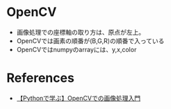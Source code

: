 # OpenCV

* 画像処理での座標軸の取り方は、原点が左上。
* OpenCVでは画素の順番が(B,G,R)の順番で入っている
* OpenCVではnumpyのarrayには、y,x,color

# References
- [【Pythonで学ぶ】OpenCVでの画像処理入門](https://www.udemy.com/pythonopencv/learn/v4/content)
